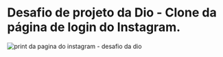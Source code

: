 # Desafio de projeto da Dio - Clone da página de login do Instagram.

![print da pagina do instagram - desafio da dio](https://user-images.githubusercontent.com/100447560/178357595-5573dbdf-c97d-4bbf-82ad-f7fe85924927.png)
